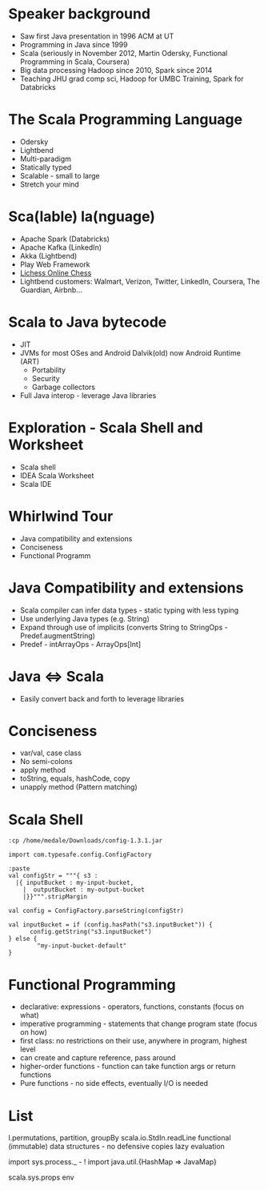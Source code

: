 # Speaker background
* Saw first Java presentation in 1996 ACM at UT
* Programming in Java since 1999
* Scala (seriously in November 2012, Martin Odersky, Functional Programming in Scala, Coursera)
* Big data processing Hadoop since 2010, Spark since 2014
* Teaching JHU grad comp sci, Hadoop for UMBC Training, Spark for Databricks

# The Scala Programming Language
* Odersky
* Lightbend
* Multi-paradigm
* Statically typed
* Scalable - small to large
* Stretch your mind

# Sca\(lable\) la\(nguage\)

* Apache Spark (Databricks)
* Apache Kafka (LinkedIn)
* Akka (Lightbend)
* Play Web Framework
* [Lichess Online Chess](https://en.lichess.org/)
* Lightbend customers: Walmart, Verizon, Twitter, LinkedIn, Coursera, The Guardian, Airbnb...

# Scala to Java bytecode
* JIT
* JVMs for most OSes and Android Dalvik(old) now Android Runtime (ART)
     * Portability
     * Security
     * Garbage collectors
* Full Java interop - leverage Java libraries

# Exploration - Scala Shell and Worksheet
* Scala shell
* IDEA Scala Worksheet
* Scala IDE

# Whirlwind Tour
* Java compatibility and extensions
* Conciseness
* Functional Programm

# Java Compatibility and extensions
* Scala compiler can infer data types - static typing with less typing
* Use underlying Java types (e.g. String)
* Expand through use of implicits (converts String to StringOps - Predef.augmentString)
* Predef - intArrayOps - ArrayOps[Int]

# Java <=> Scala
* Easily convert back and forth to leverage libraries

# Conciseness
* var/val, case class
* No semi-colons
* apply method
* toString, equals, hashCode, copy
* unapply method (Pattern matching)

# Scala Shell
```
:cp /home/medale/Downloads/config-1.3.1.jar

import com.typesafe.config.ConfigFactory

:paste
val configStr = """{ s3 :
  |{ inputBucket : my-input-bucket,
    |  outputBucket : my-output-bucket
    |}}""".stripMargin

val config = ConfigFactory.parseString(configStr)

val inputBucket = if (config.hasPath("s3.inputBucket")) {
      config.getString("s3.inputBucket")
} else {
        "my-input-bucket-default"
}
```

# Functional Programming
* declarative: expressions - operators, functions, constants (focus on what)
* imperative programming - statements that change program state (focus on how)
* first class: no restrictions on their use, anywhere in program, highest level
* can create and capture reference, pass around
* higher-order functions - function can take function args or return functions
* Pure functions - no side effects, eventually I/O is needed

# List
l.permutations, partition, groupBy
scala.io.StdIn.readLine
functional (immutable) data structures - no defensive copies
lazy evaluation

import sys.process._ - !
import java.util.{HashMap => JavaMap}

scala.sys.props env
